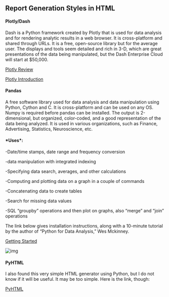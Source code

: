 ## Report Generation Styles in HTML

#### **Plotly/Dash**

Dash is a Python framework created by Plotly that is used for data analysis and for rendering analytic results in a web browser. It is cross-platform and shared through URLs. It is a free, open-source library but for the average user. The displays and tools seem detailed and rich in 3-D, which are great presentations of the data being manipulated, but the Dash Enterprise Cloud will start at $50,000. 

[Plotly Review](https://reviews.financesonline.com/p/plotly/ )

[Plotly Introduction](https://dash.plotly.com/introduction) 

 

#### **Pandas** 

A free software library used for data analysis and data manipulation using Python, Cython and C. It is cross-platform and can be used on any OS. Numpy is required before pandas can be installed. The output is 2-dimensional, but organized, color-coded, and a good representation of the data being analyzed. It is used in various organizations, such as Finance, Advertising, Statistics, Neuroscience, etc.

#### ***Uses\*:**

-Date/time stamps, date range and frequency conversion

-data manipulation with integrated indexing              

-Specifying data search, averages, and other calculations 

-Computing and plotting data on a graph in a couple of commands

-Concatenating data to create tables

-Search for missing data values 

-SQL “groupby” operations and then plot on graphs, also “merge” and “join” operations

The link below gives installation instructions, along with a 10-minute tutorial by the author of “Python for Data Analysis,” Wes Mckinney.

[Getting Started](https://pandas.pydata.org/getting_started.html ) 

 

![img](file:///C:/Users/Jamie/AppData/Local/Temp/msohtmlclip1/01/clip_image002.jpg)

 

#### **PyHTML**

I also found this very simple HTML generator using Python, but I do not know if it will be useful. It may be too simple. Here is the link, though:

[PyHTML](https://pypi.org/project/PyHTML/#description) 

 